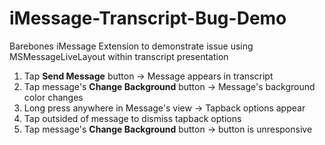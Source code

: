 # iMessage-Transcript-Bug-Demo
Barebones iMessage Extension to demonstrate issue using MSMessageLiveLayout within transcript presentation
1. Tap **Send Message** button -> Message appears in transcript
2. Tap message's **Change Background** button -> Message's background color changes
3. Long press anywhere in Message's view -> Tapback options appear
4. Tap outsided of message to dismiss tapback options
5. Tap message's **Change Background** button -> button is unresponsive
